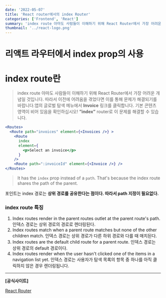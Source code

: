 ```yaml
---
date: '2022-05-07'
title: 'React router에서의 index Router'
categories: ['Frontend', 'React']
summary: 'index route 아마도 사람들이 이해하기 위해 React Router에서 가장 어려운 개념일 것입니다. 따라서 이전에 어려움을 겪었다면 이를 통해 문제가 해결되기를 바랍니다.'
thumbnail: '../react-logo.png'
---
```


# 리액트 라우터에서 index prop의 사용

# **index route란**

> index route 아마도 사람들이 이해하기 위해 React Router에서 가장 어려운 개념일 것입니다. 따라서 이전에 어려움을 겪었다면 이를 통해 문제가 해결되기를 바랍니다.앱의 글로벌 탐색 메뉴에서 **Invoice** 링크를 클릭합니다. 기본 콘텐츠 영역이 비어 있음을 확인하십시오! **”index”** router로 이 문제를 해결할 수 있습니다.
> 

```jsx
<Routes>
  <Route path="invoices" element={<Invoices />} >
    <Route
      index
      element={
        <p>Select an invoice</p>
      }
    />
    <Route path=":invoiceId" element={<Invoice />} />
</Routes>
```

> It has the `index` prop instead of a `path`. That's because the index route shares the path of the parent.
> 

포인트는 index 경로는 **상위 경로를 공유한다는 점이다. 따라서 path 지정이 필요없다.**

### index route 특징

1. Index routes render in the parent routes outlet at the parent route's path. 인덱스 경로는 상위 경로의 경로로 렌더링된다.
2. Index routes match when a parent route matches but none of the other children match. 인덱스 경로는 상위 경로가 다른 하위 경로와 다를 때 매치된다.
3. Index routes are the default child route for a parent route. 인덱스 경로는 상위 경로의 default 경로이다.
4. Index routes render when the user hasn't clicked one of the items in a navigation list yet. 인덱스 경로는 사용자가 탐색 목록의 항목 중 하나를 아직 클릭하지 않은 경우 렌더링됩니다.
---

**[공식사이트]**

[React Router](https://reactrouter.com/docs/en/v6/getting-started/tutorial#index-routes)